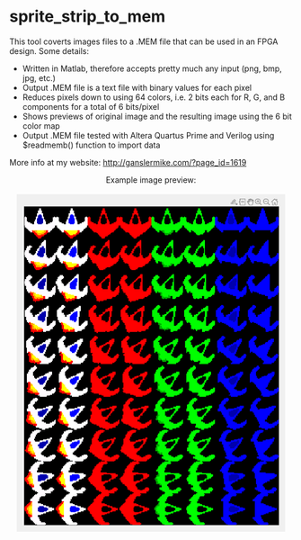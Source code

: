 # sprite_strip_to_mem

<p>This tool coverts images files to a .MEM file that can be used in an FPGA design.  Some details:</p>

<ul>
 <li>Written in Matlab, therefore accepts pretty much any input (png, bmp, jpg, etc.)</li>
 <li>Output .MEM file is a text file with binary values for each pixel</li>
 <li>Reduces pixels down to using 64 colors, i.e. 2 bits each for R, G, and B components for a total of 6 bits/pixel</li>
 <li>Shows previews of original image and the resulting image using the 6 bit color map</li>
 <li>Output .MEM file tested with Altera Quartus Prime and Verilog using $readmemb() function to import data</li>
</ul>

More info at my website: http://ganslermike.com/?page_id=1619

<p align="center">
   Example image preview:
   <br> <br>
   <img src="example preview.PNG" height="600" align="center">
</p>
